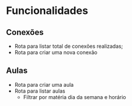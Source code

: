# Funcionalidades

## Conexões

- Rota para listar total de conexões realizadas;
- Rota para criar uma nova conexão

## Aulas

- Rota para criar uma aula
- Rota para listar aulas
    - Filtrar por matéria dia da semana e horário
